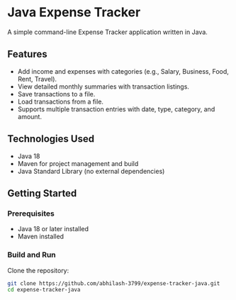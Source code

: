 # Java Expense Tracker

A simple command-line Expense Tracker application written in Java.

## Features

- Add income and expenses with categories (e.g., Salary, Business, Food, Rent, Travel).
- View detailed monthly summaries with transaction listings.
- Save transactions to a file.
- Load transactions from a file.
- Supports multiple transaction entries with date, type, category, and amount.

## Technologies Used

- Java 18
- Maven for project management and build
- Java Standard Library (no external dependencies)

## Getting Started

### Prerequisites

- Java 18 or later installed
- Maven installed

### Build and Run

Clone the repository:

```bash
git clone https://github.com/abhilash-3799/expense-tracker-java.git
cd expense-tracker-java
